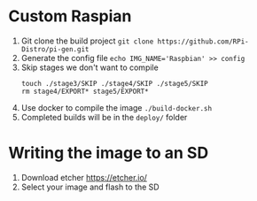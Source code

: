 # Custom Raspian

1. Git clone the build project
   `git clone https://github.com/RPi-Distro/pi-gen.git`
2. Generate the config file
   `echo IMG_NAME='Raspbian' >> config`
3. Skip stages we don't want to compile
   ```
   touch ./stage3/SKIP ./stage4/SKIP ./stage5/SKIP
   rm stage4/EXPORT* stage5/EXPORT*
   ```
4. Use docker to compile the image
   `./build-docker.sh`
5. Completed builds will be in the `deploy/` folder

# Writing the image to an SD
1. Download etcher 
   https://etcher.io/
1. Select your image and flash to the SD
<!--stackedit_data:
eyJoaXN0b3J5IjpbNjkyNjU3MDgxXX0=
-->